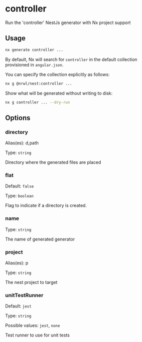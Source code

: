 # controller

Run the 'controller' NestJs generator with Nx project support

## Usage

```bash
nx generate controller ...
```

By default, Nx will search for `controller` in the default collection provisioned in `angular.json`.

You can specify the collection explicitly as follows:

```bash
nx g @nrwl/nest:controller ...
```

Show what will be generated without writing to disk:

```bash
nx g controller ... --dry-run
```

## Options

### directory

Alias(es): d,path

Type: `string`

Directory where the generated files are placed

### flat

Default: `false`

Type: `boolean`

Flag to indicate if a directory is created.

### name

Type: `string`

The name of generated generator

### project

Alias(es): p

Type: `string`

The nest project to target

### unitTestRunner

Default: `jest`

Type: `string`

Possible values: `jest`, `none`

Test runner to use for unit tests
